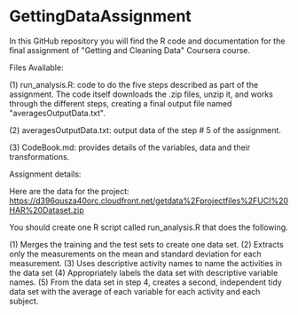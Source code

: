 # GettingDataAssignment
In this GitHub repository you will find the R code and documentation for the final assignment of "Getting and Cleaning Data" Coursera course.

Files Available:

(1) run_analysis.R: code to do the five steps described as part of the assignment. The code itself downloads the .zip files, unzip it, and works through the different steps, creating a final output file named "averagesOutputData.txt".

(2) averagesOutputData.txt: output data of the step # 5 of the assignment.

(3) CodeBook.md: provides details of the variables, data and their transformations. 

Assignment details:

Here are the data for the project: https://d396qusza40orc.cloudfront.net/getdata%2Fprojectfiles%2FUCI%20HAR%20Dataset.zip

You should create one R script called run_analysis.R that does the following.

(1) Merges the training and the test sets to create one data set.
(2) Extracts only the measurements on the mean and standard deviation for each measurement.
(3) Uses descriptive activity names to name the activities in the data set
(4) Appropriately labels the data set with descriptive variable names.
(5) From the data set in step 4, creates a second, independent tidy data set with the average of each variable for each activity and each subject.
